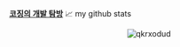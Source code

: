 **<a href="[http://www.unb.br](https://cozing.oopy.io/)">코징의 개발 탐방</a>**
📈 my github stats

<p align="center"> <img src="https://github-readme-stats.vercel.app/api?username=qkrxodud&show_icons=true&theme=gotham" alt="qkrxodud" />
